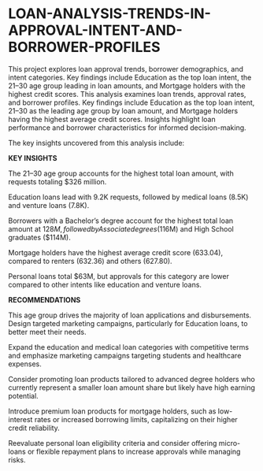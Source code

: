 # LOAN-ANALYSIS-TRENDS-IN-APPROVAL-INTENT-AND-BORROWER-PROFILES
This project explores loan approval trends, borrower demographics, and intent categories. Key findings include Education as the top loan intent, the 21–30 age group leading in loan amounts, and Mortgage holders with the highest credit scores. This analysis examines loan trends, approval rates, and borrower profiles. Key findings include Education as the top loan intent, 21–30 as the leading age group by loan amount, and Mortgage holders having the highest average credit scores. Insights highlight loan performance and borrower characteristics for informed decision-making.

The key insights uncovered from this analysis include:

**KEY INSIGHTS**

The 21–30 age group accounts for the highest total loan amount, with requests totaling $326 million.

Education loans lead with 9.2K requests, followed by medical loans (8.5K) and venture loans (7.8K).

Borrowers with a Bachelor’s degree account for the highest total loan amount at $128M, followed by Associate degrees ($116M) and High School graduates ($114M).

Mortgage holders have the highest average credit score (633.04), compared to renters (632.36) and others (627.80).

Personal loans total $63M, but approvals for this category are lower compared to other intents like education and venture loans.

**RECOMMENDATIONS**

This age group drives the majority of loan applications and disbursements. Design targeted marketing campaigns, particularly for Education loans, to better meet their needs.

Expand the education and medical loan categories with competitive terms and emphasize marketing campaigns targeting students and healthcare expenses.

Consider promoting loan products tailored to advanced degree holders who currently represent a smaller loan amount share but likely have high earning potential.

Introduce premium loan products for mortgage holders, such as low-interest rates or increased borrowing limits, capitalizing on their higher credit reliability.

Reevaluate personal loan eligibility criteria and consider offering micro-loans or flexible repayment plans to increase approvals while managing risks.
